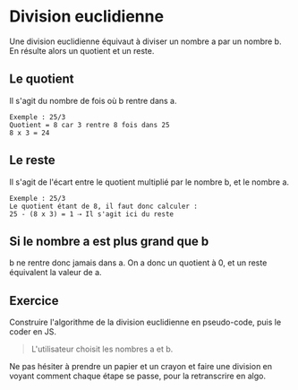 # Division euclidienne

Une division euclidienne équivaut à diviser un nombre a par un nombre b. En résulte alors un quotient et un reste.

## Le quotient 

Il s'agit du nombre de fois où b rentre dans a.

    Exemple : 25/3
    Quotient = 8 car 3 rentre 8 fois dans 25
    8 x 3 = 24

## Le reste

Il s'agit de l'écart entre le quotient multiplié par le nombre b, et le nombre a.

    Exemple : 25/3
    Le quotient étant de 8, il faut donc calculer :
    25 - (8 x 3) = 1 ⇢ Il s'agit ici du reste

## Si le nombre a est plus grand que b

b ne rentre donc jamais dans a. On a donc un quotient à 0, et un reste équivalent la valeur de a.

## Exercice

Construire l'algorithme de la division euclidienne en pseudo-code, puis le coder en JS.

> L'utilisateur choisit les nombres a et b.

Ne pas hésiter à prendre un papier et un crayon et faire une division en voyant comment chaque étape se passe, pour la retranscrire en algo.